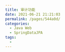 ```yaml
---
title: 审计功能
date: 2021-06-21 21:21:03
permalink: /pages/544a0d/
categories:
  - Java Web
  - SpringDataJPA
tags:
  - 
---
```

